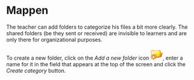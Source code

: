 # Mappen

The teacher can add folders to categorize his files a bit more clearly. The shared folders \(be they sent or received\) are invisible to learners and are only there for organizational purposes.

To create a new folder, click on the _Add a new folder_ icon ![](../../.gitbook/assets/graphics254.png), enter a name for it in the field that appears at the top of the screen and click the _Create category_ button.

